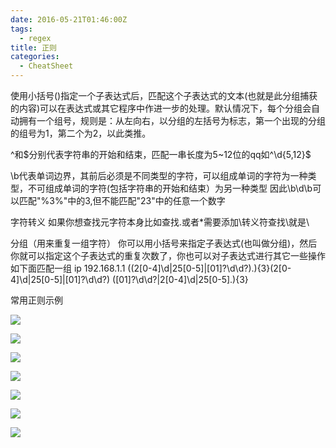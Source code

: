 ```yaml
---
date: 2016-05-21T01:46:00Z
tags:
  - regex
title: 正则
categories:
  - CheatSheet
---
```


使用小括号()指定一个子表达式后，匹配这个子表达式的文本(也就是此分组捕获的内容)可以在表达式或其它程序中作进一步的处理。默认情况下，每个分组会自动拥有一个组号，规则是：从左向右，以分组的左括号为标志，第一个出现的分组的组号为1，第二个为2，以此类推。

^和$分别代表字符串的开始和结束，匹配一串长度为5~12位的qq如^\d{5,12}$

 \b代表单词边界，其前后必须是不同类型的字符，可以组成单词的字符为一种类型，不可组成单词的字符(包括字符串的开始和结束）为另一种类型
因此\b\d\b可以匹配"%3%"中的3,但不能匹配"23"中的任意一个数字

字符转义
如果你想查找元字符本身比如查找.或者*需要添加\转义符查找\就是\\

分组（用来重复一组字符）
你可以用小括号来指定子表达式(也叫做分组)，然后你就可以指定这个子表达式的重复次数了，你也可以对子表达式进行其它一些操作如下面匹配一组
ip 192.168.1.1
((2[0-4]\d|25[0-5]|[01]?\d\d?)\.){3}(2[0-4]\d|25[0-5]|[01]?\d\d?)
([01]?\d\d?|2[0-4]\d|25[0-5]\.){3}

常用正则示例



![](img/正则/1.png)

![](img/正则/2.png)

![](img/正则/3.png)

![](img/正则/4.png)

![](img/正则/5.png)

![](img/正则/6.png)

![](img/正则/7.png)